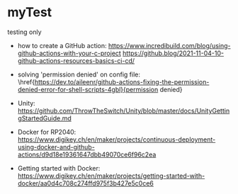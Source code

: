 # myTest
testing only

- how to create a GitHub action:
  https://www.incredibuild.com/blog/using-github-actions-with-your-c-project
  https://github.blog/2021-11-04-10-github-actions-resources-basics-ci-cd/
- solving 'permission denied' on config file:
  \href{https://dev.to/aileenr/github-actions-fixing-the-permission-denied-error-for-shell-scripts-4gbl}{permission denied}
- Unity: https://github.com/ThrowTheSwitch/Unity/blob/master/docs/UnityGettingStartedGuide.md


- Docker for RP2040:
https://www.digikey.ch/en/maker/projects/continuous-deployment-using-docker-and-github-actions/d9d18e19361647dbb49070ce6f96c2ea

- Getting started with Docker:
https://www.digikey.ch/en/maker/projects/getting-started-with-docker/aa0d4c708c274ffd975f3b427e5c0ce6